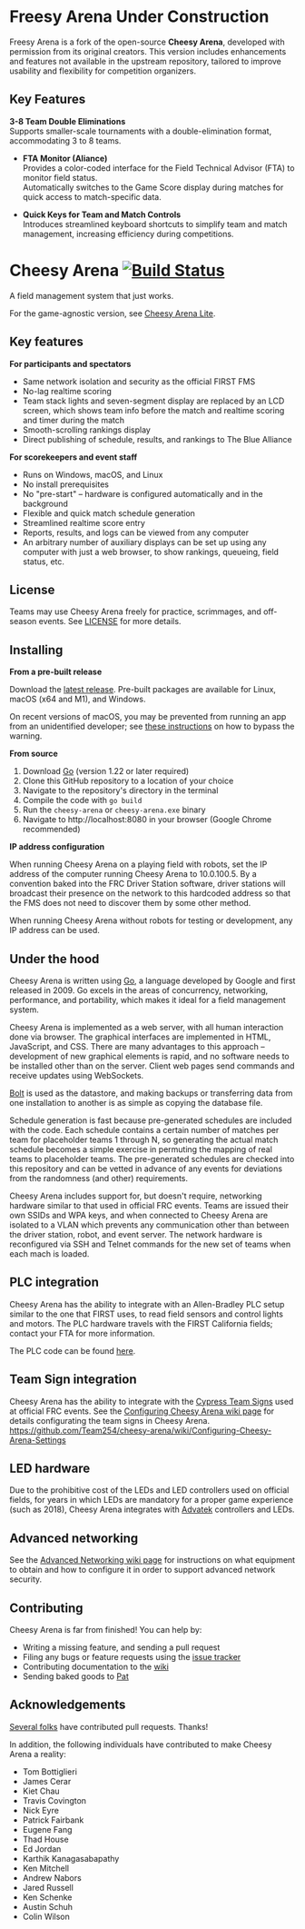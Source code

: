 # Freesy Arena **Under Construction**

Freesy Arena is a fork of the open-source **Cheesy Arena**, developed with permission from its original creators. This version includes enhancements and features not available in the upstream repository, tailored to improve usability and flexibility for competition organizers.

## Key Features
**3-8 Team Double Eliminations**  
  Supports smaller-scale tournaments with a double-elimination format, accommodating 3 to 8 teams.

- **FTA Monitor (Aliance)**  
  Provides a color-coded interface for the Field Technical Advisor (FTA) to monitor field status.  
  Automatically switches to the Game Score display during matches for quick access to match-specific data.

- **Quick Keys for Team and Match Controls**  
  Introduces streamlined keyboard shortcuts to simplify team and match management, increasing efficiency during competitions.

Cheesy Arena [![Build Status](https://github.com/Team254/cheesy-arena/actions/workflows/test.yml/badge.svg)](https://github.com/Team254/cheesy-arena/actions)
============
A field management system that just works.

For the game-agnostic version, see [Cheesy Arena Lite](https://github.com/Team254/cheesy-arena-lite).

## Key features

**For participants and spectators**

* Same network isolation and security as the official FIRST FMS
* No-lag realtime scoring
* Team stack lights and seven-segment display are replaced by an LCD screen, which shows team info before the match and
  realtime scoring and timer during the match
* Smooth-scrolling rankings display
* Direct publishing of schedule, results, and rankings to The Blue Alliance

**For scorekeepers and event staff**

* Runs on Windows, macOS, and Linux
* No install prerequisites
* No "pre-start" &ndash; hardware is configured automatically and in the background
* Flexible and quick match schedule generation
* Streamlined realtime score entry
* Reports, results, and logs can be viewed from any computer
* An arbitrary number of auxiliary displays can be set up using any computer with just a web browser, to show rankings,
  queueing, field status, etc.

## License

Teams may use Cheesy Arena freely for practice, scrimmages, and off-season events. See [LICENSE](LICENSE) for more
details.

## Installing

**From a pre-built release**

Download the [latest release](https://github.com/Team254/cheesy-arena/releases). Pre-built packages are available for
Linux, macOS (x64 and M1), and Windows.

On recent versions of macOS, you may be prevented from running an app from an unidentified developer;
see [these instructions](https://support.apple.com/guide/mac-help/open-a-mac-app-from-an-unidentified-developer-mh40616/mac)
on how to bypass the warning.

**From source**

1. Download [Go](https://golang.org/dl/) (version 1.22 or later required)
1. Clone this GitHub repository to a location of your choice
1. Navigate to the repository's directory in the terminal
1. Compile the code with `go build`
1. Run the `cheesy-arena` or `cheesy-arena.exe` binary
1. Navigate to http://localhost:8080 in your browser (Google Chrome recommended)

**IP address configuration**

When running Cheesy Arena on a playing field with robots, set the IP address of the computer running Cheesy Arena to
10.0.100.5. By a convention baked into the FRC Driver Station software, driver stations will broadcast their presence on
the network to this hardcoded address so that the FMS does not need to discover them by some other method.

When running Cheesy Arena without robots for testing or development, any IP address can be used.

## Under the hood

Cheesy Arena is written using [Go](https://golang.org), a language developed by Google and first released in 2009. Go
excels in the areas of concurrency, networking, performance, and portability, which makes it ideal for a field
management system.

Cheesy Arena is implemented as a web server, with all human interaction done via browser. The graphical interfaces are
implemented in HTML, JavaScript, and CSS. There are many advantages to this approach &ndash; development of new
graphical elements is rapid, and no software needs to be installed other than on the server. Client web pages send
commands and receive updates using WebSockets.

[Bolt](https://github.com/etcd-io/bbolt) is used as the datastore, and making backups or transferring data from one
installation to another is as simple as copying the database file.

Schedule generation is fast because pre-generated schedules are included with the code. Each schedule contains a certain
number of matches per team for placeholder teams 1 through N, so generating the actual match schedule becomes a simple
exercise in permuting the mapping of real teams to placeholder teams. The pre-generated schedules are checked into this
repository and can be vetted in advance of any events for deviations from the randomness (and other) requirements.

Cheesy Arena includes support for, but doesn't require, networking hardware similar to that used in official FRC events.
Teams are issued their own SSIDs and WPA keys, and when connected to Cheesy Arena are isolated to a VLAN which prevents
any communication other than between the driver station, robot, and event server. The network hardware is reconfigured
via SSH and Telnet commands for the new set of teams when each mach is loaded.

## PLC integration

Cheesy Arena has the ability to integrate with an Allen-Bradley PLC setup similar to the one that FIRST uses, to read
field sensors and control lights and motors. The PLC hardware travels with the FIRST California fields; contact your FTA
for more information.

The PLC code can be found [here](https://github.com/ejordan376/Cheesy-PLC).

## Team Sign integration

Cheesy Arena has the ability to integrate with
the [Cypress Team Signs](https://cypressintegration.com/customsolutions/teamdisplay/) used at official FRC events. See
the [Configuring Cheesy Arena wiki page](https://github.com/Team254/cheesy-arena/wiki/Configuring-Cheesy-Arena-Settings#team-signs)
for details configurating the team signs in Cheesy Arena.
https://github.com/Team254/cheesy-arena/wiki/Configuring-Cheesy-Arena-Settings


## LED hardware

Due to the prohibitive cost of the LEDs and LED controllers used on official fields, for years in which LEDs are
mandatory for a proper game experience (such as 2018), Cheesy Arena integrates
with [Advatek](https://www.advateklights.com) controllers and LEDs.

## Advanced networking

See the [Advanced Networking wiki page](https://github.com/Team254/cheesy-arena/wiki/Advanced-Networking-Concepts) for
instructions on what equipment to obtain and how to configure it in order to support advanced network security.

## Contributing

Cheesy Arena is far from finished! You can help by:

* Writing a missing feature, and sending a pull request
* Filing any bugs or feature requests using the [issue tracker](https://github.com/Team254/cheesy-arena/issues)
* Contributing documentation to the [wiki](https://github.com/Team254/cheesy-arena/wiki)
* Sending baked goods to [Pat](https://github.com/patfair)

## Acknowledgements

[Several folks](https://github.com/Team254/cheesy-arena/graphs/contributors) have contributed pull requests. Thanks!

In addition, the following individuals have contributed to make Cheesy Arena a reality:

* Tom Bottiglieri
* James Cerar
* Kiet Chau
* Travis Covington
* Nick Eyre
* Patrick Fairbank
* Eugene Fang
* Thad House
* Ed Jordan
* Karthik Kanagasabapathy
* Ken Mitchell
* Andrew Nabors
* Jared Russell
* Ken Schenke
* Austin Schuh
* Colin Wilson
